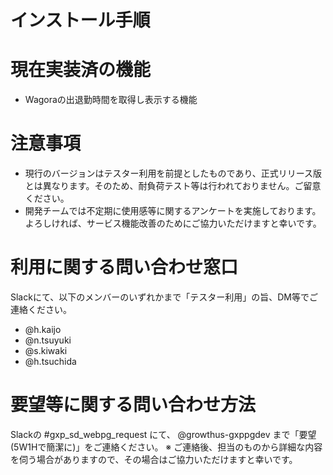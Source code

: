 # インストール手順 #

# 現在実装済の機能 #
- Wagoraの出退勤時間を取得し表示する機能

# 注意事項 #
 - 現行のバージョンはテスター利用を前提としたものであり、正式リリース版とは異なります。そのため、耐負荷テスト等は行われておりません。ご留意ください。
 - 開発チームでは不定期に使用感等に関するアンケートを実施しております。よろしければ、サービス機能改善のためにご協力いただけますと幸いです。

# 利用に関する問い合わせ窓口 #
Slackにて、以下のメンバーのいずれかまで「テスター利用」の旨、DM等でご連絡ください。
- @h.kaijo
- @n.tsuyuki
- @s.kiwaki
- @h.tsuchida

# 要望等に関する問い合わせ方法 #
Slackの #gxp_sd_webpg_request にて、 @growthus-gxppgdev まで「要望(5W1Hで簡潔に)」をご連絡ください。
※ ご連絡後、担当のものから詳細な内容を伺う場合がありますので、その場合はご協力いただけますと幸いです。